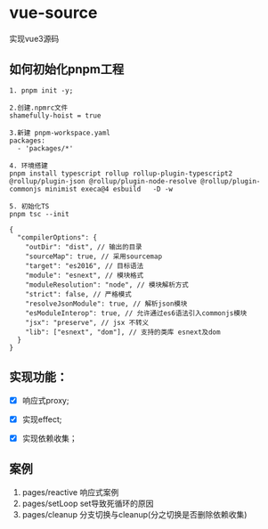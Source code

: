 # vue-source
实现vue3源码

## 如何初始化pnpm工程

```shell
1. pnpm init -y;

2.创建.npmrc文件
shamefully-hoist = true

3.新建 pnpm-workspace.yaml
packages:
  - 'packages/*'

4. 环境搭建
pnpm install typescript rollup rollup-plugin-typescript2 @rollup/plugin-json @rollup/plugin-node-resolve @rollup/plugin-commonjs minimist execa@4 esbuild   -D -w

5. 初始化TS
pnpm tsc --init

{
  "compilerOptions": {
    "outDir": "dist", // 输出的目录
    "sourceMap": true, // 采用sourcemap
    "target": "es2016", // 目标语法
    "module": "esnext", // 模块格式
    "moduleResolution": "node", // 模块解析方式
    "strict": false, // 严格模式
    "resolveJsonModule": true, // 解析json模块
    "esModuleInterop": true, // 允许通过es6语法引入commonjs模块
    "jsx": "preserve", // jsx 不转义
    "lib": ["esnext", "dom"], // 支持的类库 esnext及dom
  }
}

```

## 实现功能：
- [x] 响应式proxy;
- [x] 实现effect;
- [x] 实现依赖收集；


## 案例
1. pages/reactive  响应式案例
2. pages/setLoop  set导致死循环的原因
3. pages/cleanup  分支切换与cleanup(分之切换是否删除依赖收集)